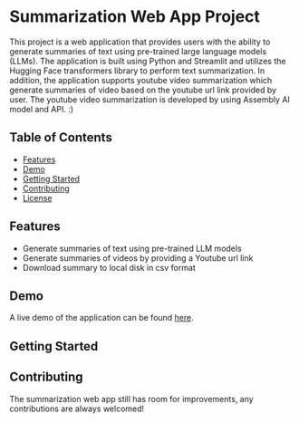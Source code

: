 # Summarization Web App Project

This project is a web application that provides users with the ability to generate summaries of text using pre-trained large language models (LLMs). The application is built using Python and Streamlit and utilizes the Hugging Face transformers library to perform text summarization. In addition, the application supports youtube video summarization which generate summaries of video based on the youtube url link provided by user. The youtube video summarization is developed by using Assembly AI model and API. :)

## Table of Contents

- [Features](#features)
- [Demo](#demo)
- [Getting Started](#getting-started)
- [Contributing](#contributing)
- [License](https://github.com/AdamChan-ML/Summarization-Web-App/blob/master/LICENSE)

## Features

- Generate summaries of text using pre-trained LLM models
- Generate summaries of videos by providing a Youtube url link
- Download summary to local disk in csv format

## Demo

A live demo of the application can be found [here](https://summarization-adamml.streamlit.app/).

## Getting Started

## Contributing

The summarization web app still has room for improvements, any contributions are always welcomed!
